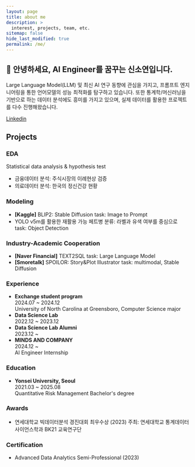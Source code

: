 ```yaml
---
layout: page
title: about me
description: >
  interest, projects, team, etc.
sitemap: false
hide_last_modified: true
permalink: /me/
---
```

## 👋 안녕하세요, AI Engineer를 꿈꾸는 신소연입니다.
Large Language Model(LLM) 및 최신 AI 연구 동향에 관심을 가지고, 프롬프트 엔지니어링을 통한 언어모델의 성능 최적화를 탐구하고 있습니다. 또한 통계학/머신러닝을 기반으로 하는 데이터 분석에도 흥미를 가지고 있으며, 실제 데이터를 활용한 프로젝트를 다수 진행해왔습니다.

[Linkedin](www.linkedin.com/in/soyeon-shin-548598352)

## Projects
### EDA
Statistical data analysis & hypothesis test
- 금융데이터 분석: 주식시장의 이례현상 검증
- 의료데이터 분석: 한국의 정신건강 현황

### Modeling
- **[Kaggle]** BLIP2: Stable Diffusion
task: Image to Prompt
- YOLO v5m를 활용한 재활용 가능 페트병 분류: 라벨과 유색 여부를 중심으로
task: Object Detection

### Industry-Academic Cooperation
- **[Naver Financial]** TEXT2SQL
task: Large Language Model
- **[Smoretalk]** SPOILOR: Story&Plot Illustrator
task: multimodal, Stable Diffusion

### Experience
- **Exchange student program** \
2024.07 ~ 2024.12 \
University of North Carolina at Greensboro, Computer Science major
- **Data Science Lab** \
2022.12 ~ 2023.12
- **Data Science Lab Alumni** \
2023.12 ~
- **MINDS AND COMPANY** \
2024.12 ~ \
AI Engineer Internship


### Education
- **Yonsei University, Seoul** \
2021.03 ~ 2025.08 \
Quantitative Risk Management Bachelor's degree

### Awards
- 연세대학교 빅데이터분석 경진대회 최우수상 (2023)
주최: 연세대학교 통계데이터사이언스학과 BK21 교육연구단

### Certification
- Advanced Data Analytics Semi-Professional (2023)